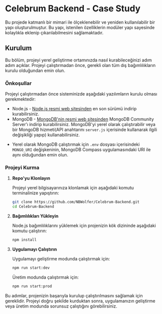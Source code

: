 # Celebrum Backend - Case Study
Bu projede katmanlı bir mimari ile ölçeklenebilir ve yeniden kullanılabilir bir yapı oluşturulmuştur. Bu yapı, istenilen özelliklerin modüler yapı sayesinde kolaylıkla eklenip çıkarılabilmesini sağlamaktadır.

## Kurulum

Bu bölüm, projeyi yerel geliştirme ortamınızda nasıl kurabileceğinizi adım adım açıklar. Projeyi çalıştırmadan önce, gerekli olan tüm dış bağımlılıkların kurulu olduğundan emin olun.

### Önkoşullar

Projeyi çalıştırmadan önce sisteminizde aşağıdaki yazılımların kurulu olması gerekmektedir:

- Node.js - [Node.js resmi web sitesinden](https://nodejs.org/) en son sürümü indirip kurabilirsiniz.
- MongoDB - [MongoDB'nin resmi web sitesinden](https://www.mongodb.com/try/download/community) MongoDB Community Server'ı indirip kurabilirsiniz. MongoDB'yi yerel olarak çalıştırabilir veya bir MongoDB hizmeti(API anahtarını `server.js` içerisinde kullanarak ilgili değişikliği yapıp) kullanabilirsiniz.

* Yerel olarak MongoDB çalıştırmak için `.env` dosyası içerisindeki `MONGO_URI` değişkeninin, MongoDB Compass uygulamasındaki URI ile aynı olduğundan emin olun.

### Projeyi Kurma

1. **Repo'yu Klonlayın**

    Projeyi yerel bilgisayarınıza klonlamak için aşağıdaki komutu terminalinize yapıştırın:

    ```bash
    git clone https://github.com/NBWolfer/Celebrum-Backend.git
    cd Celebrum-Backend
    ```

2. **Bağımlılıkları Yükleyin**

    Node.js bağımlılıklarını yüklemek için projenizin kök dizininde aşağıdaki komutu çalıştırın:

    ```bash
    npm install
    ```

3. **Uygulamayı Çalıştırın**

    Uygulamayı geliştirme modunda çalıştırmak için:

    ```bash
    npm run start:dev
    ```

    Üretim modunda çalıştırmak için:

    ```bash
    npm run start:prod
    ```

Bu adımlar, projenizin başarıyla kurulup çalıştırılmasını sağlamak için gereklidir. Projeyi doğru şekilde kurduktan sonra, uygulamanızın geliştirme veya üretim modunda sorunsuz çalıştığını görebilirsiniz.
